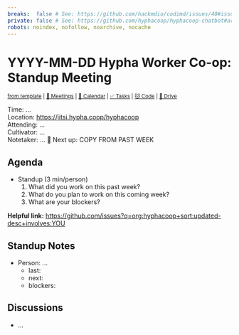 ```yaml
---
breaks:  false # See: https://github.com/hackmdio/codimd/issues/40#issuecomment-172927690
private: false # See: https://github.com/hyphacoop/hyphacoop-chatbot#archive
robots: noindex, nofollow, noarchive, nocache
---
```

# YYYY-MM-DD Hypha Worker Co-op: Standup Meeting

<sup>[from template][standup-template] | [:notebook: Meetings][meetings] | [:date: Calendar][calendar] | [:white_check_mark: Tasks][tasks] | [:cat: Code][gh] | [:open_file_folder: Drive][gdrive]</sup>

Time:       ...  
Location:   https://jitsi.hypha.coop/hyphacoop  
Attending:  ...  
Cultivator: ...  
Notetaker:  ... :raising_hand: Next up: COPY FROM PAST WEEK

## Agenda

- Standup (3 min/person)
  1. What did you work on this past week?
  2. What do you plan to work on this coming week?
  3. What are your blockers?
  
**Helpful link:** https://github.com/issues?q=org:hyphacoop+sort:updated-desc+involves:YOU

## Standup Notes

- Person: ...
	- last: 
	- next: 
	- blockers: 

## Discussions

- ...

<!-- Links: Important -->
[standup-template]: https://link.hypha.coop/standup-template
[meetings]: https://link.hypha.coop/meetings
[calendar]: https://link.hypha.coop/calendar
[tasks]:    https://link.hypha.coop/tasks
[gh]:       https://link.hypha.coop/gh
[gdrive]:   https://link.hypha.coop/gdrive
